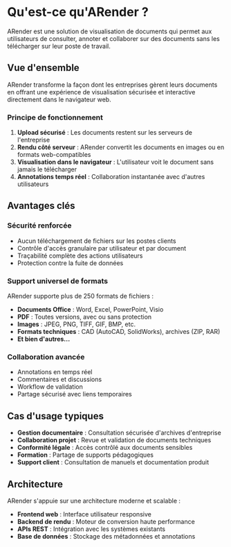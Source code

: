 # Qu'est-ce qu'ARender ?

ARender est une solution de visualisation de documents qui permet aux utilisateurs de consulter, annoter et collaborer sur des documents sans les télécharger sur leur poste de travail.

## Vue d'ensemble

ARender transforme la façon dont les entreprises gèrent leurs documents en offrant une expérience de visualisation sécurisée et interactive directement dans le navigateur web.

### Principe de fonctionnement

1. **Upload sécurisé** : Les documents restent sur les serveurs de l'entreprise
2. **Rendu côté serveur** : ARender convertit les documents en images ou en formats web-compatibles
3. **Visualisation dans le navigateur** : L'utilisateur voit le document sans jamais le télécharger
4. **Annotations temps réel** : Collaboration instantanée avec d'autres utilisateurs

## Avantages clés

### Sécurité renforcée
- Aucun téléchargement de fichiers sur les postes clients
- Contrôle d'accès granulaire par utilisateur et par document
- Traçabilité complète des actions utilisateurs
- Protection contre la fuite de données

### Support universel de formats
ARender supporte plus de 250 formats de fichiers :
- **Documents Office** : Word, Excel, PowerPoint, Visio
- **PDF** : Toutes versions, avec ou sans protection
- **Images** : JPEG, PNG, TIFF, GIF, BMP, etc.
- **Formats techniques** : CAD (AutoCAD, SolidWorks), archives (ZIP, RAR)
- **Et bien d'autres...**

### Collaboration avancée
- Annotations en temps réel
- Commentaires et discussions
- Workflow de validation
- Partage sécurisé avec liens temporaires

## Cas d'usage typiques

- **Gestion documentaire** : Consultation sécurisée d'archives d'entreprise
- **Collaboration projet** : Revue et validation de documents techniques
- **Conformité légale** : Accès contrôlé aux documents sensibles
- **Formation** : Partage de supports pédagogiques
- **Support client** : Consultation de manuels et documentation produit

## Architecture

ARender s'appuie sur une architecture moderne et scalable :
- **Frontend web** : Interface utilisateur responsive
- **Backend de rendu** : Moteur de conversion haute performance  
- **APIs REST** : Intégration avec les systèmes existants
- **Base de données** : Stockage des métadonnées et annotations
